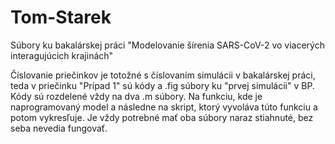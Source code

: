 # Tom-Starek
Súbory ku bakalárskej práci "Modelovanie šírenia SARS-CoV-2 vo viacerých interagujúcich krajinách"

Číslovanie priečinkov je totožné s číslovaním simulácii v bakalárskej práci, teda v priečinku "Prípad 1" sú kódy a .fig súbory ku "prvej simulácii" v BP. Kódy sú rozdelené vždy na dva .m súbory. Na funkciu, kde je naprogramovaný model a následne na skript, ktorý vyvoláva túto funkciu a potom vykresľuje. Je vždy potrebné mať oba súbory naraz stiahnuté, bez seba nevedia fungovať. 
